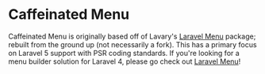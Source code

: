 Caffeinated Menu
================
Caffeinated Menu is originally based off of Lavary's [Laravel Menu](https://github.com/lavary/laravel-menu) package; rebuilt from the ground up (not necessarily a fork). This has a primary focus on Laravel 5 support with PSR coding standards. If you're looking for a menu builder solution for Laravel 4, please go check out [Laravel Menu](https://github.com/lavary/laravel-menu)!